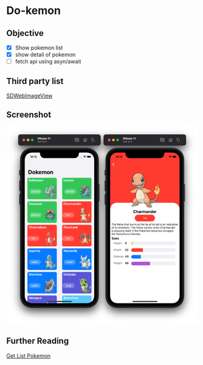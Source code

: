 # Do-kemon

## Objective
- [x] Show pokemon list
- [x] show detail of pokemon  
- [ ] fetch api using asyn/await

## Third party list
[SDWebImageView](https://cocoapods.org/pods/SDWebImage)<br>

## Screenshot
![screenshoot](ss.png)

## Further Reading
[Get List Pokemon](https://pokedex-bb36f.firebaseio.com/pokemon.json)<br>
